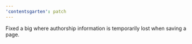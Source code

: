 ```yaml
---
'contentsgarten': patch
---
```


Fixed a big where authorship information is temporarily lost when saving a page.
